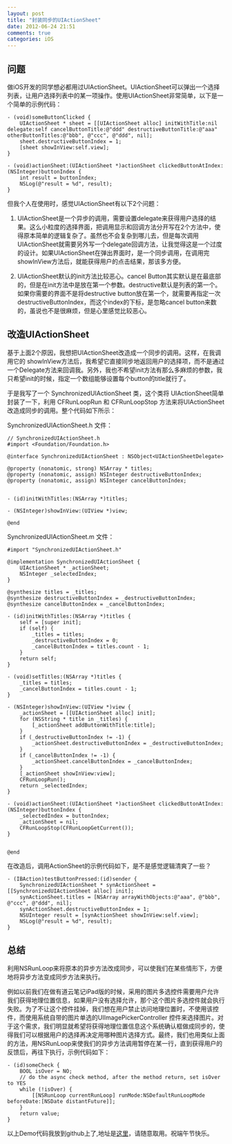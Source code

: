 ```yaml
---
layout: post
title: "封装同步的UIActionSheet"
date: 2012-06-24 21:51
comments: true
categories: iOS
---
```


## 问题
做iOS开发的同学想必都用过UIActionSheet。UIActionSheet可以弹出一个选择列表，让用户选择列表中的某一项操作。使用UIActionSheet非常简单，以下是一个简单的示例代码：

``` objc
- (void)someButtonClicked {
    UIActionSheet * sheet = [[UIActionSheet alloc] initWithTitle:nil delegate:self cancelButtonTitle:@"ddd" destructiveButtonTitle:@"aaa" otherButtonTitles:@"bbb", @"ccc", @"ddd", nil];
    sheet.destructiveButtonIndex = 1;
    [sheet showInView:self.view];
}

- (void)actionSheet:(UIActionSheet *)actionSheet clickedButtonAtIndex:(NSInteger)buttonIndex {
    int result = buttonIndex;
    NSLog(@"result = %d", result);
}

```

但我个人在使用时，感觉UIActionSheet有以下2个问题：

<!-- more -->

1. UIActionSheet是一个异步的调用，需要设置delegate来获得用户选择的结果。这么小粒度的选择界面，把调用显示和回调方法分开写在2个方法中，使得原本简单的逻辑复杂了。虽然也不会复杂到哪儿去，但是每次调用UIActionSheet就需要另外写一个delegate回调方法，让我觉得这是一个过度的设计。如果UIActionSheet在弹出界面时，是一个同步调用，在调用完 showInView方法后，就能获得用户的点击结果，那该多方便。

2. UIActionSheet默认的init方法比较恶心。cancel Button其实默认是在最底部的，但是在init方法中是放在第一个参数。destructive默认是列表的第一个。如果你需要的界面不是将destructive button放在第一个，就需要再指定一次destructiveButtonIndex，而这个index的下标，是忽略cancel button来数的，虽说也不是很麻烦，但是心里感觉比较恶心。



## 改造UIActionSheet

基于上面2个原因，我想把UIActionSheet改造成一个同步的调用。这样，在我调用它的 showInView方法后，我希望它直接同步地返回用户的选择项，而不是通过一个Delegate方法来回调我。另外，我也不希望init方法有那么多麻烦的参数，我只希望init的时候，指定一个数组能够设置每个button的title就行了。

于是我写了一个 SynchronizedUIActionSheet 类，这个类将 UIActionSheet简单封装了一下，利用 CFRunLoopRun 和 CFRunLoopStop 方法来将UIActionSheet改造成同步的调用。整个代码如下所示：

SynchronizedUIActionSheet.h 文件：

``` objc
// SynchronizedUIActionSheet.h
#import <Foundation/Foundation.h>

@interface SynchronizedUIActionSheet : NSObject<UIActionSheetDelegate>

@property (nonatomic, strong) NSArray * titles;
@property (nonatomic, assign) NSInteger destructiveButtonIndex;
@property (nonatomic, assign) NSInteger cancelButtonIndex;


- (id)initWithTitles:(NSArray *)titles;

- (NSInteger)showInView:(UIView *)view;

@end
```

SynchronizedUIActionSheet.m 文件：

``` objc
#import "SynchronizedUIActionSheet.h"

@implementation SynchronizedUIActionSheet {
    UIActionSheet * _actionSheet;
    NSInteger _selectedIndex;
}

@synthesize titles = _titles;
@synthesize destructiveButtonIndex = _destructiveButtonIndex;
@synthesize cancelButtonIndex = _cancelButtonIndex;

- (id)initWithTitles:(NSArray *)titles {
    self = [super init];
    if (self) {
        _titles = titles;
        _destructiveButtonIndex = 0;
        _cancelButtonIndex = titles.count - 1;
    }
    return self;
}

- (void)setTitles:(NSArray *)titles {
    _titles = titles;
    _cancelButtonIndex = titles.count - 1;    
}

- (NSInteger)showInView:(UIView *)view {
    _actionSheet = [[UIActionSheet alloc] init];
    for (NSString * title in _titles) {
        [_actionSheet addButtonWithTitle:title];
    }
    if (_destructiveButtonIndex != -1) {
        _actionSheet.destructiveButtonIndex = _destructiveButtonIndex;
    }
    if (_cancelButtonIndex != -1) {
        _actionSheet.cancelButtonIndex = _cancelButtonIndex;
    }
    [_actionSheet showInView:view];
    CFRunLoopRun();
    return _selectedIndex;
}

- (void)actionSheet:(UIActionSheet *)actionSheet clickedButtonAtIndex:(NSInteger)buttonIndex {
    _selectedIndex = buttonIndex;
    _actionSheet = nil;
    CFRunLoopStop(CFRunLoopGetCurrent());
}


@end

```

在改造后，调用ActionSheet的示例代码如下，是不是感觉逻辑清爽了一些？

``` objc
- (IBAction)testButtonPressed:(id)sender {
    SynchronizedUIActionSheet * synActionSheet = [[SynchronizedUIActionSheet alloc] init];
    synActionSheet.titles = [NSArray arrayWithObjects:@"aaa", @"bbb", @"ccc", @"ddd", nil];
    synActionSheet.destructiveButtonIndex = 1;
    NSUInteger result = [synActionSheet showInView:self.view];
    NSLog(@"result = %d", result);
}

```

## 总结

利用NSRunLoop来将原本的异步方法改成同步，可以使我们在某些情形下，方便地将异步方法变成同步方法来执行。

例如以前我们在做有道云笔记iPad版的时候，采用的图片多选控件需要用户允许我们获得地理位置信息，如果用户没有选择允许，那个这个图片多选控件就会执行失败。为了不让这个控件挂掉，我们想在用户禁止访问地理位置时，不使用该控件，而使用系统自带的图片单选的UIImagePickerController 控件来选择图片。对于这个需求，我们明显就希望将获得地理位置信息这个系统确认框做成同步的，使得我们可以根据用户的选择再决定用哪种图片选择方式。最终，我们也用类似上面的方法，用NSRunLoop来使我们的异步方法调用暂停在某一行，直到获得用户的反馈后，再往下执行，示例代码如下：

``` objc
- (id)someCheck {
    BOOL isOver = NO;
    // do the async check method, after the method return, set isOver to YES
    while (!isOver) {
        [[NSRunLoop currentRunLoop] runMode:NSDefaultRunLoopMode beforeDate:[NSDate distantFuture]];
    }
    return value;
}
```

以上Demo代码我放到github上了,地址是[这里](https://github.com/tangqiaoboy/SynchronizedUIActionSheetDemo)，请随意取用。祝端午节快乐。

